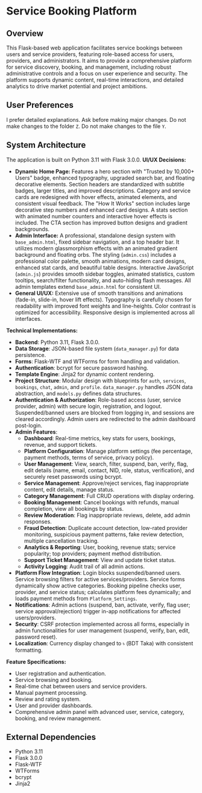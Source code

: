 # Service Booking Platform

## Overview
This Flask-based web application facilitates service bookings between users and service providers, featuring role-based access for users, providers, and administrators. It aims to provide a comprehensive platform for service discovery, booking, and management, including robust administrative controls and a focus on user experience and security. The platform supports dynamic content, real-time interactions, and detailed analytics to drive market potential and project ambitions.

## User Preferences
I prefer detailed explanations. Ask before making major changes. Do not make changes to the folder `Z`. Do not make changes to the file `Y`.

## System Architecture
The application is built on Python 3.11 with Flask 3.0.0.
**UI/UX Decisions:**
- **Dynamic Home Page:** Features a hero section with "Trusted by 10,000+ Users" badge, enhanced typography, upgraded search bar, and floating decorative elements. Section headers are standardized with subtitle badges, larger titles, and improved descriptions. Category and service cards are redesigned with hover effects, animated elements, and consistent visual feedback. The "How It Works" section includes large decorative step numbers and enhanced card designs. A stats section with animated number counters and interactive hover effects is included. The CTA section has improved button designs and gradient backgrounds.
- **Admin Interface:** A professional, standalone design system with `base_admin.html`, fixed sidebar navigation, and a top header bar. It utilizes modern glassmorphism effects with an animated gradient background and floating orbs. The styling (`admin.css`) includes a professional color palette, smooth animations, modern card designs, enhanced stat cards, and beautiful table designs. Interactive JavaScript (`admin.js`) provides smooth sidebar toggles, animated statistics, custom tooltips, search/filter functionality, and auto-hiding flash messages. All admin templates extend `base_admin.html` for consistent UI.
- **General UI/UX:** Extensive use of smooth transitions and animations (fade-in, slide-in, hover lift effects). Typography is carefully chosen for readability with improved font weights and line-heights. Color contrast is optimized for accessibility. Responsive design is implemented across all interfaces.

**Technical Implementations:**
- **Backend**: Python 3.11, Flask 3.0.0.
- **Data Storage**: JSON-based file system (`data_manager.py`) for data persistence.
- **Forms**: Flask-WTF and WTForms for form handling and validation.
- **Authentication**: bcrypt for secure password hashing.
- **Template Engine**: Jinja2 for dynamic content rendering.
- **Project Structure**: Modular design with blueprints for `auth`, `services`, `bookings`, `chat`, `admin`, and `profile`. `data_manager.py` handles JSON data abstraction, and `models.py` defines data structures.
- **Authentication & Authorization**: Role-based access (user, service provider, admin) with secure login, registration, and logout. Suspended/banned users are blocked from logging in, and sessions are cleared accordingly. Admin users are redirected to the admin dashboard post-login.
- **Admin Features**:
    - **Dashboard**: Real-time metrics, key stats for users, bookings, revenue, and support tickets.
    - **Platform Configuration**: Manage platform settings (fee percentage, payment methods, terms of service, privacy policy).
    - **User Management**: View, search, filter, suspend, ban, verify, flag, edit details (name, email, contact, NID, role, status, verification), and securely reset passwords using bcrypt.
    - **Service Management**: Approve/reject services, flag inappropriate content, edit details, manage status.
    - **Category Management**: Full CRUD operations with display ordering.
    - **Booking Management**: Cancel bookings with refunds, manual completion, view all bookings by status.
    - **Review Moderation**: Flag inappropriate reviews, delete, add admin responses.
    - **Fraud Detection**: Duplicate account detection, low-rated provider monitoring, suspicious payment patterns, fake review detection, multiple cancellation tracking.
    - **Analytics & Reporting**: User, booking, revenue stats; service popularity; top providers; payment method distribution.
    - **Support Ticket Management**: View and update ticket status.
    - **Activity Logging**: Audit trail of all admin actions.
- **Platform Flow Integration**: Login blocks suspended/banned users. Service browsing filters for active services/providers. Service forms dynamically show active categories. Booking pipeline checks user, provider, and service status; calculates platform fees dynamically; and loads payment methods from `Platform_Settings`.
- **Notifications**: Admin actions (suspend, ban, activate, verify, flag user; service approval/rejection) trigger in-app notifications for affected users/providers.
- **Security**: CSRF protection implemented across all forms, especially in admin functionalities for user management (suspend, verify, ban, edit, password reset).
- **Localization**: Currency display changed to ৳ (BDT Taka) with consistent formatting.

**Feature Specifications:**
- User registration and authentication.
- Service browsing and booking.
- Real-time chat between users and service providers.
- Manual payment processing.
- Review and rating system.
- User and provider dashboards.
- Comprehensive admin panel with advanced user, service, category, booking, and review management.

## External Dependencies
- Python 3.11
- Flask 3.0.0
- Flask-WTF
- WTForms
- bcrypt
- Jinja2